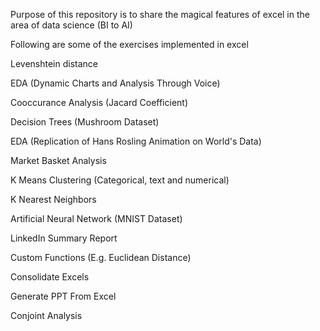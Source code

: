 Purpose of this repository is to share the magical features of excel in the area of data science (BI to AI)

Following are some of the exercises implemented in excel

Levenshtein distance

EDA (Dynamic Charts and Analysis Through Voice)

Cooccurance Analysis (Jacard Coefficient)

Decision Trees (Mushroom Dataset)

EDA (Replication of Hans Rosling Animation on World's Data)

Market Basket Analysis

K Means Clustering (Categorical, text and numerical)

K Nearest Neighbors

Artificial Neural Network (MNIST Dataset)

LinkedIn Summary Report

Custom Functions (E.g. Euclidean Distance)

Consolidate Excels

Generate PPT From Excel

Conjoint Analysis
